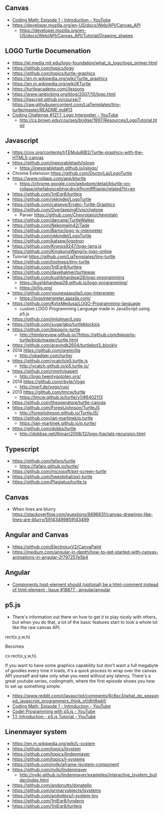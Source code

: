 ## Canvas

- [Coding Math: Episode 1 - Introduction - YouTube](https://www.youtube.com/watch?v=zm9bqSSiIdo&list=PL7wAPgl1JVvUEb0dIygHzO4698tmcwLk9)
- https://developer.mozilla.org/en-US/docs/Web/API/Canvas_API
  - https://developer.mozilla.org/en-US/docs/Web/API/Canvas_API/Tutorial/Drawing_shapes

## LOGO Turtle Documenation

- https://el.media.mit.edu/logo-foundation/what_is_logo/logo_primer.html
- https://github.com/topics/logo
- https://github.com/topics/turtle-graphics
- https://en.m.wikipedia.org/wiki/Turtle_graphics
- https://en.m.wikipedia.org/wiki/KTurtle
- https://turtleacademy.com//lessons
- https://www.ianbicking.org/blog/2007/10/logo.html
- https://liascript.github.io/course/?https://raw.githubusercontent.com/LiaTemplates/tiny-turtle/master/README.md#13
- [Coding Challenge #121.1: Logo Interpreter - YouTube](https://www.youtube.com/watch?v=i-k04yzfMpw)
  - http://cs.brown.edu/courses/bridge/1997/Resources/LogoTutorial.html

## Javascript

- https://cnx.org/contents/hTEMulu8@2/Turtle-graphics-with-the-HTML5-canvas
- https://github.com/inexorabletash/jslogo
  - https://inexorabletash.github.io/jslogo/
- Chrome Extension https://github.com/DoctorLai/LogoTurtle
- https://www.rollapp.com/app/kturtle
  - https://chrome.google.com/webstore/detail/kturtle-on-rollapp/ehefabgocebhgcdnckfhcmlfffiianip/related?hl=en
- https://github.com/1ntEgr8/turtlejs
- https://github.com/okkindel/LogoTurtle
- https://github.com/catseye/Erratic-Turtle-Graphics
- https://github.com/OverlappingElvis/chelone
  - Parser https://github.com/Chevrotain/chevrotain
- https://github.com/darcane/TurtleWalker
- https://github.com/Nekomajin42/Tade
- https://github.com/Bartor/logo-js-interpreter
- https://github.com/okkindel/LogoTurtle
- https://github.com/katsew/logotron
- https://github.com/Kronos9247/logo-lang.js
- https://github.com/KingkongWang/js-logo-online
- Tutorial https://github.com/LiaTemplates/tiny-turtle
- https://github.com/toolness/tiny-turtle
- https://github.com/1ntEgr8/turtlejs
- https://github.com/davebalmer/turtlewax
- https://github.com/kushbhardwaj28/logo-programming
  - https://kushbhardwaj28.github.io/logo-programming/
  - https://p5js.org/
- https://github.com/younesaassila/Logo-Interpreter
  - https://logointerpreter.aassila.com/
- https://github.com/KylixMedusa/LOGO-Programming-language
  - custom LOGO Programming Language made in JavaScript using p5.js
- https://github.com/imlolman/Logo
- https://github.com/sugarlabs/turtleblocksjs
- https://github.com/bjpop/js-turtle
  - http://htmlpreview.github.io/?https://github.com/bjpop/js-turtle/blob/master/turtle.html
- https://github.com/aravindk2604/turtlebot3_blockly
- 2014 https://github.com/greim/jtg
  - http://obadger.com/turtle/
- https://github.com/ycatch/p5.turtle.js
  - http://ycatch.github.io/p5.turtle.js/
- https://github.com/rmmh/papert
  - http://logo.twentygototen.org/
- 2014 https://github.com/rbyte/Vogo
  - http://mgrf.de/vogo/run/
- 2013 https://github.com/tmcw/turtle
  - https://tmcw.github.io/turtle/v1/#6402113
- https://github.com/theoperatore/turtle-canvas
- https://github.com/ForestJohnson/TurtleJS
  - http://forestjohnson.github.io/TurtleJS/
- https://github.com/jan-martinek/p.turtle
  - https://jan-martinek.github.io/p.turtle/
- https://github.com/dobbs/turtle
  - http://dobbse.net/thinair/2008/12/logo-fractals-recursion.html

## Typescript

- https://github.com/fafaro/turtle
  - https://fafaro.github.io/turtle/
- https://github.com/microsoft/pxt-screen-turtle
- https://github.com/hwestphal/pxt-turtle
- https://github.com/Plagiatus/turtle.ts

## Canvas

- When lines are blurry https://stackoverflow.com/questions/8696631/canvas-drawings-like-lines-are-blurry/59143499#59143499

## Angular and Canvas

- https://github.com/ElectroluxV2/CanvaPaint
- https://medium.com/angular-in-depth/how-to-get-started-with-canvas-animations-in-angular-2f797257e5b4

## Angular

- [Components host-element should (optional) be a html-comment instead of html-element · Issue #18877 · angular/angular](https://github.com/angular/angular/issues/18877)

## p5.js

- There's information out there on how to get it to play nicely with others, but when you do that, a lot of the basic features start to look a whole lot like the raw canvas API.

rect(x,y,w,h)

Becomes

cx.rect(x,y,w,h).

If you want to have some graphics capability but don't want a full megabyte of goodies every time it loads, it's a quick process to wrap over the canvas API yourself and take only what you need without any latency. There's a great youtube series, codingmath, where the first episode shows you how to set up something simple.

- https://www.reddit.com/r/javascript/comments/6c8sc3/what_do_seasoned_javascript_programmers_think_of/dht8wkf/
- [Coding Math: Episode 1 - Introduction - YouTube](https://www.youtube.com/watch?v=zm9bqSSiIdo&list=PL7wAPgl1JVvUEb0dIygHzO4698tmcwLk9)
- [Code! Programming with p5.js - YouTube](https://www.youtube.com/playlist?list=PLRqwX-V7Uu6Zy51Q-x9tMWIv9cueOFTFA)
- [1.1: Introduction - p5.js Tutorial - YouTube](https://www.youtube.com/watch?v=8j0UDiN7my4)

## Linenmayer system

- https://en.m.wikipedia.org/wiki/L-system
- https://github.com/topics/lsystem
- https://github.com/topics/lindenmayer
- https://github.com/topics/l-systems
- https://github.com/nylki/aframe-lsystem-component
- https://github.com/nylki/lindenmayer
  - http://nylki.github.io/lindenmayer/examples/interactive_lsystem_builder/index.html
- https://github.com/andonutts/donatello
- https://github.com/primaryobjects/lsystems
- https://github.com/andydevs/l-system-toy
- https://github.com/1ntEgr8/lyndenn
- https://github.com/1ntEgr8/turtlejs
